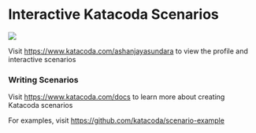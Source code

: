# Interactive Katacoda Scenarios

[![](http://shields.katacoda.com/katacoda/ashanjayasundara/count.svg)](https://www.katacoda.com/ashanjayasundara "Get your profile on Katacoda.com")

Visit https://www.katacoda.com/ashanjayasundara to view the profile and interactive scenarios

### Writing Scenarios
Visit https://www.katacoda.com/docs to learn more about creating Katacoda scenarios

For examples, visit https://github.com/katacoda/scenario-example

